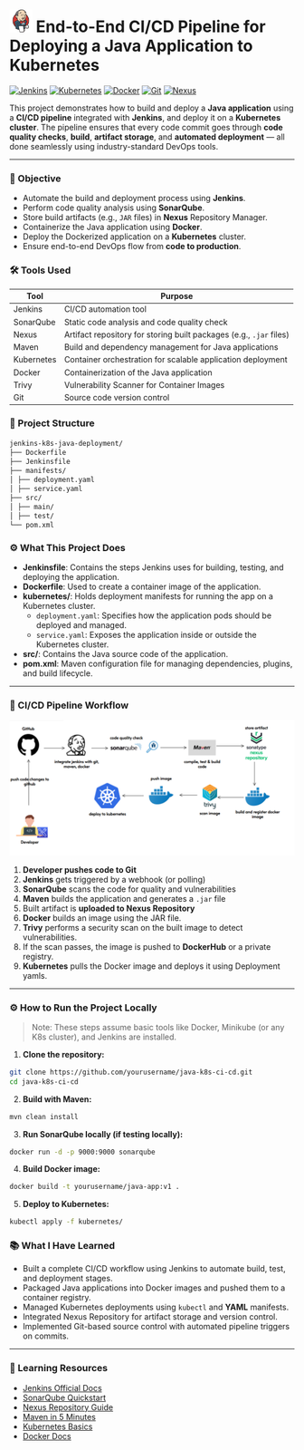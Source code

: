# <img src="https://raw.githubusercontent.com/devicons/devicon/master/icons/jenkins/jenkins-original.svg" alt="Jenkins" width="40"/> End-to-End CI/CD Pipeline for Deploying a Java Application to Kubernetes

[![Jenkins](https://img.shields.io/badge/Jenkins-D24939?logo=jenkins&logoColor=fff&style=for-the-badge)](#)
[![Kubernetes](https://img.shields.io/badge/Kubernetes-326CE5?logo=kubernetes&logoColor=fff&style=for-the-badge)](#)
[![Docker](https://img.shields.io/badge/Docker-2496ED?logo=docker&logoColor=fff&style=for-the-badge)](#)
[![Git](https://img.shields.io/badge/Git-F05032?logo=git&logoColor=fff&style=for-the-badge)](#)
[![Nexus](https://img.shields.io/badge/Nexus-1B1F23?logo=sonatype&logoColor=fff&style=for-the-badge)](#)



This project demonstrates how to build and deploy a **Java application** using a **CI/CD pipeline** integrated with **Jenkins**, and deploy it on a **Kubernetes cluster**. The pipeline ensures that every code commit goes through **code quality checks**, **build**, **artifact storage**, and **automated deployment** — all done seamlessly using industry-standard DevOps tools.

---

### 🎯 Objective

- Automate the build and deployment process using **Jenkins**.
- Perform code quality analysis using **SonarQube**.
- Store build artifacts (e.g., `JAR` files) in **Nexus** Repository Manager.
- Containerize the Java application using **Docker**.
- Deploy the Dockerized application on a **Kubernetes** cluster.
- Ensure end-to-end DevOps flow from **code to production**.


### 🛠️ Tools Used

| Tool         | Purpose                                                                 |
|--------------|-------------------------------------------------------------------------|
| Jenkins      | CI/CD automation tool                                                   |
| SonarQube    | Static code analysis and code quality check                             |
| Nexus        | Artifact repository for storing built packages (e.g., `.jar` files)     |
| Maven        | Build and dependency management for Java applications                   |
| Kubernetes   | Container orchestration for scalable application deployment             |
| Docker       | Containerization of the Java application                                |
| Trivy        | Vulnerability Scanner for Container Images                              |
| Git          | Source code version control                                             |


### 📁 Project Structure

```
jenkins-k8s-java-deployment/
├── Dockerfile
├── Jenkinsfile
├── manifests/
│ ├── deployment.yaml
│ ├── service.yaml
├── src/
│ ├── main/
│ ├── test/
└── pom.xml
```


### ⚙️ What This Project Does

- **Jenkinsfile**: Contains the steps Jenkins uses for building, testing, and deploying the application.
- **Dockerfile**: Used to create a container image of the application.
- **kubernetes/**: Holds deployment manifests for running the app on a Kubernetes cluster.
  - `deployment.yaml`: Specifies how the application pods should be deployed and managed.
  - `service.yaml`: Exposes the application inside or outside the Kubernetes cluster.
- **src/**: Contains the Java source code of the application.
- **pom.xml**: Maven configuration file for managing dependencies, plugins, and build lifecycle.

---

### 🔄 CI/CD Pipeline Workflow

![Project Diagram](https://github.com/ahsan598/java-k8s-deployment-pipeline-demo/blob/main/deployment/processflow.png)

1. **Developer pushes code to Git**
2. **Jenkins** gets triggered by a webhook (or polling)
3. **SonarQube** scans the code for quality and vulnerabilities
4. **Maven** builds the application and generates a `.jar` file
5. Built artifact is **uploaded to Nexus Repository**
6. **Docker** builds an image using the JAR file.  
7. **Trivy** performs a security scan on the built image to detect vulnerabilities.  
8. If the scan passes, the image is pushed to **DockerHub** or a private registry. 
9. **Kubernetes** pulls the Docker image and deploys it using Deployment yamls.

---

### ⚙️ How to Run the Project Locally

> Note: These steps assume basic tools like Docker, Minikube (or any K8s cluster), and Jenkins are installed.

1. **Clone the repository:**

```bash
git clone https://github.com/yourusername/java-k8s-ci-cd.git
cd java-k8s-ci-cd
```

2. **Build with Maven:**

```bash
mvn clean install
```

3. **Run SonarQube locally (if testing locally):**

```bash
docker run -d -p 9000:9000 sonarqube
```

4. **Build Docker image:**

```bash
docker build -t yourusername/java-app:v1 .
```

5. **Deploy to Kubernetes:**

```bash
kubectl apply -f kubernetes/
```


### 📚 What I Have Learned

- Built a complete CI/CD workflow using Jenkins to automate build, test, and deployment stages.
- Packaged Java applications into Docker images and pushed them to a container registry.
- Managed Kubernetes deployments using `kubectl` and **YAML** manifests.
- Integrated Nexus Repository for artifact storage and version control.
- Implemented Git-based source control with automated pipeline triggers on commits.

---

### 🔗 Learning Resources

- [Jenkins Official Docs](https://www.jenkins.io/doc/)
- [SonarQube Quickstart](https://docs.sonarsource.com/)
- [Nexus Repository Guide](https://help.sonatype.com/repomanager3)
- [Maven in 5 Minutes](https://maven.apache.org/guides/getting-started/maven-in-five-minutes.html)
- [Kubernetes Basics](https://kubernetes.io/docs/tutorials/kubernetes-basics/)
- [Docker Docs](https://docs.docker.com/)
